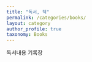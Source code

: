 ```yaml
---
title: "독서, 책"
permalink: /categories/books/
layout: category
author_profile: true
taxonomy: Books
---
```


독서내용 기록장
